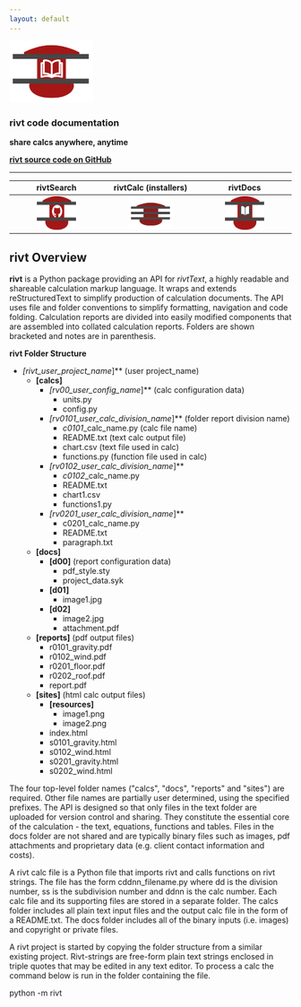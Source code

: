```yaml
---
layout: default
---
```


<img src="./assets/img/codedocs09.png" width="150" height="110" /> 

### rivt code documentation
**share calcs anywhere, anytime**

<a href="https://github.com/rivtcalc/rivt"><b>rivt source code on GitHub</b></a> 

---------------------------

<table>
<colgroup>
  <col width="25%" />
  <col width="25%" />
  <col width="25%" />
</colgroup>
<thead>
<tr class="header">
  <th style="text-align: center">rivtSearch</th>
  <th style="text-align: center">rivtCalc (installers)</th>
  <th style="text-align: center">rivtDocs</th>
</tr>
</thead>
<tbody>
<tr>
  <td style="text-align: center"><a href="https://github.com/search"> <img src="./assets/img/search01.png" width="70" height="60" /></a></td>
  <td style="text-align: center"><a href="https://rivtcalc.org"> <img src="./assets/img/rivtcalc01.png" width="80" height="60" /></a></td>
  <td style="text-align: center"><a href="https://rivtdocs.net"> <img src="./assets/img/manual12.png" width="70" height="60" /></a></td>
</tr>
</tbody>
</table>

## **rivt** Overview

**rivt** is a Python package providing an API for *rivtText*, a highly readable
and shareable calculation markup language. It wraps and extends
reStructuredText to simplify production of calculation documents. The API uses
file and folder conventions to simplify formatting, navigation and code
folding. Calculation reports are divided into easily modified components that
are assembled into collated calculation reports. Folders are shown bracketed
and notes are in parenthesis.

**rivt Folder Structure**

- **[rivt*_user_project_name*]** (user project_name)
    - **[calcs]**
        - **[rv00*_user_config_name*]** (calc configuration data)
            - units.py
            - config.py
        - **[rv0101*_user_calc_division_name*]**  (folder report division name)
            - *c0101*_calc_name.py (calc file name) 
            - README.txt (text calc output file)
            - chart.csv (text file used in calc)
            - functions.py (function file used in calc)
        - **[rv0102*_user_calc_division_name*]** 
            - *c0102*_calc_name.py
            - README.txt
            - chart1.csv 
            - functions1.py 
         - **[rv0201*_user_calc_division_name*]**
            - c0201_calc_name.py
            - README.txt
            - paragraph.txt
   - **[docs]**
        - **[d00]** (report configuration data)
            - pdf_style.sty
            - project_data.syk
        - **[d01]**
            - image1.jpg
        - **[d02]**
            - image2.jpg
            - attachment.pdf    
    - **[reports]** (pdf output files)
        - r0101_gravity.pdf
        - r0102_wind.pdf
        - r0201_floor.pdf
        - r0202_roof.pdf
        - report.pdf
    - **[sites]** (html calc output files)
        - **[resources]**
            - image1.png
            - image2.png
        - index.html
        - s0101_gravity.html
        - s0102_wind.html
        - s0201_gravity.html
        - s0202_wind.html

The four top-level folder names ("calcs", "docs", "reports" and "sites") are
required. Other file names are partially user determined, using the specified
prefixes. The API is designed so that only files in the text folder are
uploaded for version control and sharing. They constitute the essential core of
the calculation - the text, equations, functions and tables. Files in the docs
folder are not shared and are typically binary files such as images, pdf
attachments and proprietary data (e.g. client contact information and costs).

A rivt calc file is a Python file that imports rivt and calls functions on rivt
strings. The file has the form cddnn_filename.py where dd is the division
number, ss is the subdivision number and ddnn is the calc number. Each calc
file and its supporting files are stored in a separate folder. The calcs folder
includes all plain text input files and the output calc file in the form of a
README.txt. The docs folder includes all of the binary inputs (i.e. images) and copyright or private files. 

A rivt project is started by copying the folder structure from a similar
existing project.  Rivt-strings are free-form plain text strings enclosed in triple quotes that may be edited in any text editor. To process a calc the command below is run in the folder containing the file.

python -m rivt
